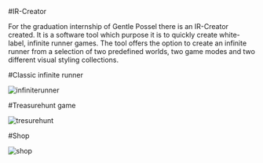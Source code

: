 #IR-Creator

For the graduation internship of Gentle Possel there is an IR-Creator created. It is a software tool which purpose it is to quickly create white-label, infinite runner games. The tool offers the option to create an infinite runner from a selection of two predefined worlds, two game modes and two different visual styling collections.

#Classic infinite runner

![infiniterunner](https://github.com/GPossel/IR-Creator/assets/47417277/048f07cb-aeb3-4530-9fa6-7b92f543ac2c)

#Treasurehunt game

![tresurehunt](https://github.com/GPossel/IR-Creator/assets/47417277/baa62f72-d2de-49a3-a266-d52a4c3a7c22)

#Shop

![shop](https://github.com/GPossel/IR-Creator/assets/47417277/2185b854-3dcc-4156-9020-8aff19c61721)
